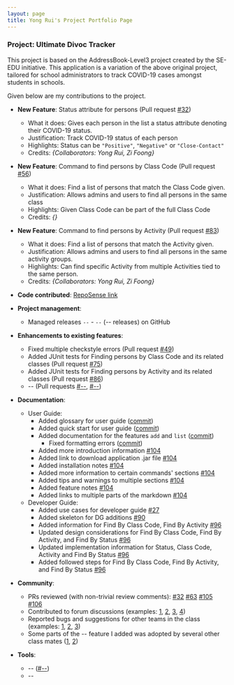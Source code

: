 ```yaml
---
layout: page
title: Yong Rui's Project Portfolio Page
---
```


### Project: Ultimate Divoc Tracker

This project is based on the AddressBook-Level3 project created by the SE-EDU initiative. This application is a variation of the above original project, tailored for school administrators to track COVID-19 cases amongst students in schools.

Given below are my contributions to the project.

* **New Feature**: Status attribute for persons (Pull request [\#32](https://github.com/AY2122S2-CS2103T-T12-1/tp/pull/32))
  * What it does: Gives each person in the list a status attribute denoting their COVID-19 status.
  * Justification: Track COVID-19 status of each person
  * Highlights: Status can be `"Positive"`, `"Negative"` or `"Close-Contact"`
  * Credits: *{Collaborators: Yong Rui, Zi Foong}*

* **New Feature**: Command to find persons by Class Code (Pull request [\#56](https://github.com/AY2122S2-CS2103T-T12-1/tp/pull/56))
  * What it does: Find a list of persons that match the Class Code given.
  * Justification: Allows admins and users to find all persons in the same class
  * Highlights: Given Class Code can be part of the full Class Code
  * Credits: *{}*

* **New Feature**: Command to find persons by Activity (Pull request [\#83](https://github.com/AY2122S2-CS2103T-T12-1/tp/pull/83))
  * What it does: Find a list of persons that match the Activity given.
  * Justification: Allows admins and users to find all persons in the same activity groups.
  * Highlights: Can find specific Activity from multiple Activities tied to the same person.
  * Credits: *{Collaborators: Yong Rui, Zi Foong}*

* **Code contributed**: [RepoSense link]()

* **Project management**:
  * Managed releases `--` - `--` (-- releases) on GitHub

* **Enhancements to existing features**:
  * Fixed multiple checkstyle errors (Pull request [\#49](https://github.com/AY2122S2-CS2103T-T12-1/tp/pull/49))
  * Added JUnit tests for Finding persons by Class Code and its related classes (Pull request [\#75](https://github.com/AY2122S2-CS2103T-T12-1/tp/pull/75))
  * Added JUnit tests for Finding persons by Activity and its related classes (Pull request [\#86](https://github.com/AY2122S2-CS2103T-T12-1/tp/pull/86))
  * -- (Pull requests [\#--](), [\#--]())

* **Documentation**:
  * User Guide:
    * Added glossary for user guide ([commit](https://github.com/AY2122S2-CS2103T-T12-1/tp/commit/54c68ab0ecae3cd1a5237a74df7cb7264c24b692))
    * Added quick start for user guide ([commit](https://github.com/AY2122S2-CS2103T-T12-1/tp/commit/54c68ab0ecae3cd1a5237a74df7cb7264c24b692))
    * Added documentation for the features `add` and `list` ([commit](https://github.com/AY2122S2-CS2103T-T12-1/tp/commit/54c68ab0ecae3cd1a5237a74df7cb7264c24b692))
      * Fixed formatting errors ([commit](https://github.com/AY2122S2-CS2103T-T12-1/tp/commit/9bb104d5c2c16abdd577221d100916e6f9f8edc1))
    * Added more introduction information [\#104](https://github.com/AY2122S2-CS2103T-T12-1/tp/pull/104)
    * Added link to download application .jar file [\#104](https://github.com/AY2122S2-CS2103T-T12-1/tp/pull/104)
    * Added installation notes [\#104](https://github.com/AY2122S2-CS2103T-T12-1/tp/pull/104)
    * Added more information to certain commands' sections [\#104](https://github.com/AY2122S2-CS2103T-T12-1/tp/pull/104)
    * Added tips and warnings to multiple sections [\#104](https://github.com/AY2122S2-CS2103T-T12-1/tp/pull/104)
    * Added feature notes [\#104](https://github.com/AY2122S2-CS2103T-T12-1/tp/pull/104)
    * Added links to multiple parts of the markdown [\#104](https://github.com/AY2122S2-CS2103T-T12-1/tp/pull/104)
  * Developer Guide:
    * Added use cases for developer guide [\#27](https://github.com/AY2122S2-CS2103T-T12-1/tp/pull/27)
    * Added skeleton for DG additions [\#90](https://github.com/AY2122S2-CS2103T-T12-1/tp/pull/90)
    * Added information for Find By Class Code, Find By Activity [\#96](https://github.com/AY2122S2-CS2103T-T12-1/tp/pull/96)
    * Updated design considerations for Find By Class Code, Find By Activity, and Find By Status [\#96](https://github.com/AY2122S2-CS2103T-T12-1/tp/pull/96)
    * Updated implementation information for Status, Class Code, Activity and Find By Status [\#96](https://github.com/AY2122S2-CS2103T-T12-1/tp/pull/96)
    * Added followed steps for Find By Class Code, Find By Activity, and Find By Status [\#96](https://github.com/AY2122S2-CS2103T-T12-1/tp/pull/96)
    
* **Community**:
  * PRs reviewed (with non-trivial review comments): [\#32](https://github.com/AY2122S2-CS2103T-T12-1/tp/pull/32) [\#63](https://github.com/AY2122S2-CS2103T-T12-1/tp/pull/63) [\#105](https://github.com/AY2122S2-CS2103T-T12-1/tp/pull/105) [\#106](https://github.com/AY2122S2-CS2103T-T12-1/tp/pull/106)
  * Contributed to forum discussions (examples: [1](), [2](), [3](), [4]())
  * Reported bugs and suggestions for other teams in the class (examples: [1](), [2](), [3]())
  * Some parts of the -- feature I added was adopted by several other class mates ([1](), [2]())

* **Tools**:
  * -- ([\#--]())
  * --
